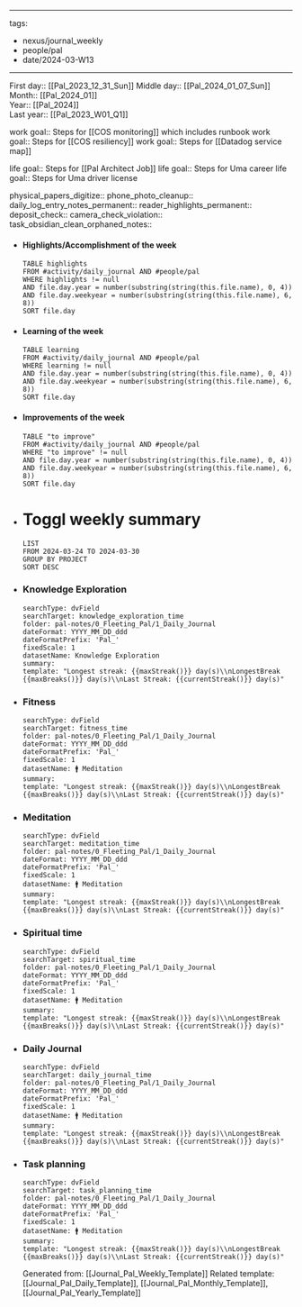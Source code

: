 - ---
  tags:
   - nexus/journal_weekly
   - people/pal
   - date/2024-03-W13
  ---
  
  First day:: [[Pal_2023_12_31_Sun]] 
  Middle day:: [[Pal_2024_01_07_Sun]]  
  Month:: [[Pal_2024_01]]  
  Year::  [[Pal_2024]]  
  Last year::  [[Pal_2023_W01_Q1]] 
  
  
  work goal:: Steps for [[COS monitoring]] which includes runbook
  work goal:: Steps for [[COS resiliency]]
  work goal:: Steps for [[Datadog service map]] 
  
  life goal:: Steps for [[Pal Architect Job]]
  life goal:: Steps for Uma career
  life goal:: Steps for Uma driver license
  
  physical_papers_digitize::
  phone_photo_cleanup::
  daily_log_entry_notes_permanent::
  reader_highlights_permanent::
  deposit_check::
  camera_check_violation::
  task_obsidian_clean_orphaned_notes::
- #### Highlights/Accomplishment of the week 
  ```dataview
  TABLE highlights
  FROM #activity/daily_journal AND #people/pal
  WHERE highlights != null
  AND file.day.year = number(substring(string(this.file.name), 0, 4))
  AND file.day.weekyear = number(substring(string(this.file.name), 6, 8))
  SORT file.day
  ```
- #### Learning of the week 
  ```dataview
  TABLE learning
  FROM #activity/daily_journal AND #people/pal
  WHERE learning != null
  AND file.day.year = number(substring(string(this.file.name), 0, 4))
  AND file.day.weekyear = number(substring(string(this.file.name), 6, 8))
  SORT file.day
  ```
- #### Improvements of the week 
  ```dataview
  TABLE "to improve"
  FROM #activity/daily_journal AND #people/pal
  WHERE "to improve" != null
  AND file.day.year = number(substring(string(this.file.name), 0, 4))
  AND file.day.weekyear = number(substring(string(this.file.name), 6, 8))
  SORT file.day
  ```
- # Toggl weekly summary
  ```toggl
  LIST
  FROM 2024-03-24 TO 2024-03-30
  GROUP BY PROJECT 
  SORT DESC
  ```
- ### Knowledge Exploration
  ```tracker
  searchType: dvField
  searchTarget: knowledge_exploration_time 
  folder: pal-notes/0_Fleeting_Pal/1_Daily_Journal 
  dateFormat: YYYY_MM_DD_ddd
  dateFormatPrefix: 'Pal_'
  fixedScale: 1
  datasetName: Knowledge Exploration
  summary: 
  template: "Longest streak: {{maxStreak()}} day(s)\\nLongestBreak {{maxBreaks()}} day(s)\\nLast Streak: {{currentStreak()}} day(s)"
  ```
- ### Fitness 
  ```tracker
  searchType: dvField
  searchTarget: fitness_time 
  folder: pal-notes/0_Fleeting_Pal/1_Daily_Journal 
  dateFormat: YYYY_MM_DD_ddd
  dateFormatPrefix: 'Pal_'
  fixedScale: 1
  datasetName: 🚹 Meditation
  summary: 
  template: "Longest streak: {{maxStreak()}} day(s)\\nLongestBreak {{maxBreaks()}} day(s)\\nLast Streak: {{currentStreak()}} day(s)"
  ```
- ### Meditation
  ```tracker
  searchType: dvField
  searchTarget: meditation_time 
  folder: pal-notes/0_Fleeting_Pal/1_Daily_Journal 
  dateFormat: YYYY_MM_DD_ddd
  dateFormatPrefix: 'Pal_'
  fixedScale: 1
  datasetName: 🚹 Meditation
  summary: 
  template: "Longest streak: {{maxStreak()}} day(s)\\nLongestBreak {{maxBreaks()}} day(s)\\nLast Streak: {{currentStreak()}} day(s)"
  ```
- ### Spiritual time
  ```tracker
  searchType: dvField
  searchTarget: spiritual_time
  folder: pal-notes/0_Fleeting_Pal/1_Daily_Journal 
  dateFormat: YYYY_MM_DD_ddd
  dateFormatPrefix: 'Pal_'
  fixedScale: 1
  datasetName: 🚹 Meditation
  summary: 
  template: "Longest streak: {{maxStreak()}} day(s)\\nLongestBreak {{maxBreaks()}} day(s)\\nLast Streak: {{currentStreak()}} day(s)"
  ```
- ### Daily Journal
  ```tracker
  searchType: dvField
  searchTarget: daily_journal_time
  folder: pal-notes/0_Fleeting_Pal/1_Daily_Journal 
  dateFormat: YYYY_MM_DD_ddd
  dateFormatPrefix: 'Pal_'
  fixedScale: 1
  datasetName: 🚹 Meditation
  summary: 
  template: "Longest streak: {{maxStreak()}} day(s)\\nLongestBreak {{maxBreaks()}} day(s)\\nLast Streak: {{currentStreak()}} day(s)"
  ```
- ### Task planning
  ```tracker
  searchType: dvField
  searchTarget: task_planning_time 
  folder: pal-notes/0_Fleeting_Pal/1_Daily_Journal 
  dateFormat: YYYY_MM_DD_ddd
  dateFormatPrefix: 'Pal_'
  fixedScale: 1
  datasetName: 🚹 Meditation
  summary: 
  template: "Longest streak: {{maxStreak()}} day(s)\\nLongestBreak {{maxBreaks()}} day(s)\\nLast Streak: {{currentStreak()}} day(s)"
  ```
  
  
  
  
  
  
  Generated from: [[Journal_Pal_Weekly_Template]]
  Related template: [[Journal_Pal_Daily_Template]], [[Journal_Pal_Monthly_Template]], [[Journal_Pal_Yearly_Template]]